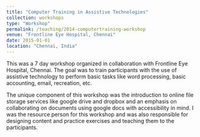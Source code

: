 ```yaml
---
title: "Computer Training in Assistive Technologies"
collection: workshops
type: "Workshop"
permalink: /teaching/2014-computertraining-workshop
venue: "Frontline Eye Hospital, Chennai"
date: 2015-01-01
location: "Chennai, India"
---
```

This was a 7 day workshop organized in collaboration with Frontline Eye Hospital, Chennai. The goal was to train participants with the use of assistive technology to perform basic tasks like word processing, basic accounting, email, recreation, etc.

The unique component of this workshop was the introduction to online file storage services like google drive and dropbox and an emphasis on collaborating on documents using google docs with accessibility in mind. I was the resource person for this workshop and was also responsible for designing content and practice exercises and teaching them to the participants.
